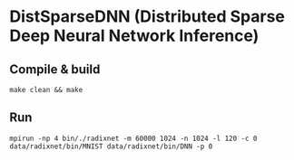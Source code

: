 # DistSparseDNN (Distributed Sparse Deep Neural Network Inference)
## Compile & build
    make clean && make
## Run
    mpirun -np 4 bin/./radixnet -m 60000 1024 -n 1024 -l 120 -c 0 data/radixnet/bin/MNIST data/radixnet/bin/DNN -p 0
